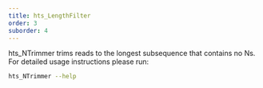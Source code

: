 ```yaml
---
title: hts_LengthFilter
order: 3
suborder: 4
---
```


hts_NTrimmer trims reads to the longest subsequence that contains no Ns.
For detailed usage instructions please run:

```bash
hts_NTrimmer --help
```
